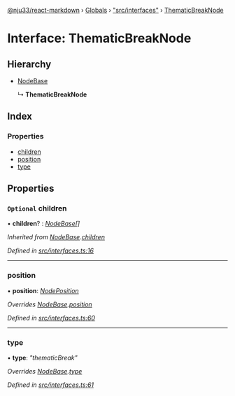 [@nju33/react-markdown](../README.md) › [Globals](../globals.md) › ["src/interfaces"](../modules/_src_interfaces_.md) › [ThematicBreakNode](_src_interfaces_.thematicbreaknode.md)

# Interface: ThematicBreakNode

## Hierarchy

* [NodeBase](_src_interfaces_.nodebase.md)

  ↳ **ThematicBreakNode**

## Index

### Properties

* [children](_src_interfaces_.thematicbreaknode.md#optional-children)
* [position](_src_interfaces_.thematicbreaknode.md#position)
* [type](_src_interfaces_.thematicbreaknode.md#type)

## Properties

### `Optional` children

• **children**? : *[NodeBase](_src_interfaces_.nodebase.md)[]*

*Inherited from [NodeBase](_src_interfaces_.nodebase.md).[children](_src_interfaces_.nodebase.md#optional-children)*

*Defined in [src/interfaces.ts:16](https://github.com/nju33/react-markdown/blob/6bc1522/src/interfaces.ts#L16)*

___

###  position

• **position**: *[NodePosition](_src_interfaces_.nodeposition.md)*

*Overrides [NodeBase](_src_interfaces_.nodebase.md).[position](_src_interfaces_.nodebase.md#position)*

*Defined in [src/interfaces.ts:60](https://github.com/nju33/react-markdown/blob/6bc1522/src/interfaces.ts#L60)*

___

###  type

• **type**: *"thematicBreak"*

*Overrides [NodeBase](_src_interfaces_.nodebase.md).[type](_src_interfaces_.nodebase.md#type)*

*Defined in [src/interfaces.ts:61](https://github.com/nju33/react-markdown/blob/6bc1522/src/interfaces.ts#L61)*
